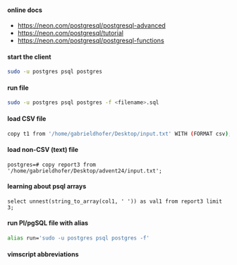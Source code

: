 #### online docs
- https://neon.com/postgresql/postgresql-advanced
- https://neon.com/postgresql/tutorial
- https://neon.com/postgresql/postgresql-functions

#### start the client
```bash
sudo -u postgres psql postgres
```
#### run file
```bash 
sudo -u postgres psql postgres -f <filename>.sql
```

#### load CSV file
```bash
copy t1 from '/home/gabrieldhofer/Desktop/input.txt' WITH (FORMAT csv);
```

#### load non-CSV (text) file
```postgres
postgres=# copy report3 from '/home/gabrieldhofer/Desktop/advent24/input.txt';
```

#### learning about psql arrays
```postgres
select unnest(string_to_array(col1, ' ')) as val1 from report3 limit 3;
```

#### run Pl/pgSQL file with alias
```bash
alias run='sudo -u postgres psql postgres -f'
```

#### vimscript abbreviations
```vimscript

```
